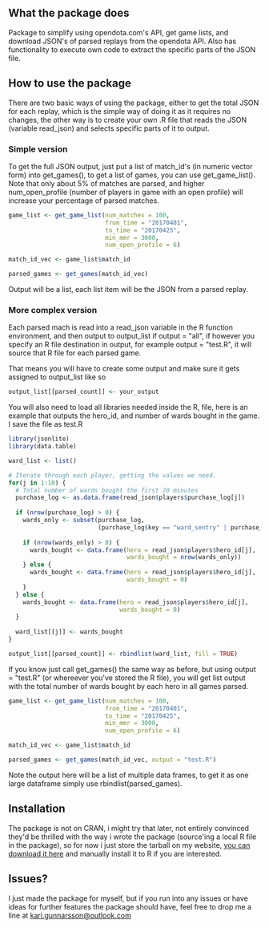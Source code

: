 ## What the package does

Package to simplify using opendota.com's API, get game lists, and download JSON's of parsed replays 
from the opendota API. Also has functionality to execute own code to extract the specific parts of 
the JSON file.

## How to use the package

There are two basic ways of using the package, either to get the total JSON for each replay, which
is the simple way of doing it as it requires no changes, the other way is to create your own .R file
that reads the JSON (variable read_json) and selects specific parts of it to output.

### Simple version
To get the full JSON output, just put a list of match_id's (in numeric vector form) into get_games(),
to get a list of games, you can use get_game_list(). Note that only about 5% of matches are parsed,
and higher num_open_profile (number of players in game with an open profile) will increase your
percentage of parsed matches.

```R
game_list <- get_game_list(num_matches = 100,
                           from_time = "20170401",
                           to_time = "20170425",
                           min_mmr = 3000,
                           num_open_profile = 6)

match_id_vec <- game_list$match_id

parsed_games <- get_games(match_id_vec)
```

Output will be a list, each list item will be the JSON from a parsed replay.

### More complex version
Each parsed mach is read into a read_json variable in the R function environment, and then output to
output_list if output = "all", if however you specify an R file destination in output, for example
output = "test.R", it will source that R file for each parsed game.

That means you will have to create some output and make sure it gets assigned to output_list like so

```R
output_list[[parsed_count]] <- your_output
```

You will also need to load all libraries needed inside the R, file, here is an example that outputs
the hero_id, and number of wards bought in the game. I save the file as test.R

```R
library(jsonlite)
library(data.table)

ward_list <- list()

# Iterate through each player, getting the values we need.
for(j in 1:10) {
  # Total number of wards bought the first 20 minutes
  purchase_log <- as.data.frame(read_json$players$purchase_log[j])
  
  if (nrow(purchase_log) > 0) {
    wards_only <- subset(purchase_log, 
                         (purchase_log$key == "ward_sentry" | purchase_log$key == "ward_observer"))
    
    if (nrow(wards_only) > 0) {
      wards_bought <- data.frame(hero = read_json$players$hero_id[j],
                                 wards_bought = nrow(wards_only))
    } else {
      wards_bought <- data.frame(hero = read_json$players$hero_id[j],
                                 wards_bought = 0)
    }
  } else {
    wards_bought <- data.frame(hero = read_json$players$hero_id[j],
                               wards_bought = 0)
  }
  
  ward_list[[j]] <- wards_bought
}

output_list[[parsed_count]] <- rbindlist(ward_list, fill = TRUE)

```

If you know just call get_games() the same way as before, but using output = "test.R" (or whereever
you've stored the R file), you will get list output with the total number of wards bought by each 
hero in all games parsed.

```R
game_list <- get_game_list(num_matches = 100,
                           from_time = "20170401",
                           to_time = "20170425",
                           min_mmr = 3000,
                           num_open_profile = 6)

match_id_vec <- game_list$match_id

parsed_games <- get_games(match_id_vec, output = "test.R")
```

Note the output here will be a list of multiple data frames, to get it as one large dataframe simply
use rbindlist(parsed_games).

## Installation

The package is not on CRAN, i might try that later, not entirely convinced they'd be thrilled
with the way i wrote the package (source'ing a local R file in the package), so for now i just store
the tarball on my website, [you can download it here](http://www.karigunnarsson.com/wp-content/uploads/2017/04/opendotaR_0.1.2.tar.gz) and manually install it to R if you are interested.

## Issues?

I just made the package for myself, but if you run into any issues or have ideas for further features
the package should have, feel free to drop me a line at kari.gunnarsson@outlook.com
